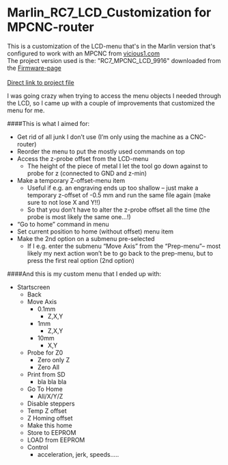 # Marlin_RC7_LCD_Customization for MPCNC-router
This is a customization of the LCD-menu that's in the Marlin version that's configured to work with an MPCNC from [vicious1.com](http://www.vicious1.com/)<br>
The project version used is the: "RC7_MPCNC_LCD_9916" downloaded from the [Firmware-page](http://www.vicious1.com/marlin-firmware/)<br><br>
[Direct link to project file](http://www.vicious1.com/wp-content/uploads/2015/12/RC7_MPCNC_LCD_9916.zip)

I was going crazy when trying to access the menu objects I needed through the LCD, so I came up with a couple of improvements that customized the menu for me.

####This is what I aimed for:<br>
* Get rid of all junk I don’t use (I’m only using the machine as a CNC-router)
* Reorder the menu to put the mostly used commands on top
* Access the z-probe offset from the LCD-menu
  * The height of the piece of metal I let the tool go down against to probe for z (connected to GND and z-min)
* Make a temporary Z-offset-menu item
  * Useful if e.g. an engraving ends up too shallow – just make a temporary z-offset of -0.5 mm and run the same file again (make sure to not lose X and Y!!)
  * So that you don’t have to alter the z-probe offset all the time (the probe is most likely the same one...!)
* “Go to home” command in menu
* Set current position to home (without offset) menu item
* Make the 2nd option on a submenu pre-selected
  * If I e.g. enter the submenu “Move Axis” from the “Prep-menu”– most likely my next action won’t be to go back to the prep-menu, but to press the first real option (2nd option) 

####And this is my custom menu that I ended up with: <br>
* Startscreen
  * Back
  * Move Axis
    * 0.1mm 
      * Z,X,Y
    * 1mm 
      * Z,X,Y
    * 10mm 
      * X,Y
  * Probe for Z0
    * Zero only Z
    * Zero All
  * Print from SD
    * bla bla bla 
  * Go To Home
    * All/X/Y/Z
  * Disable steppers
  * Temp Z offset
  * Z Homing offset 
  * Make this home
  * Store to EEPROM
  * LOAD from EEPROM
  * Control
    * acceleration, jerk, speeds.....
